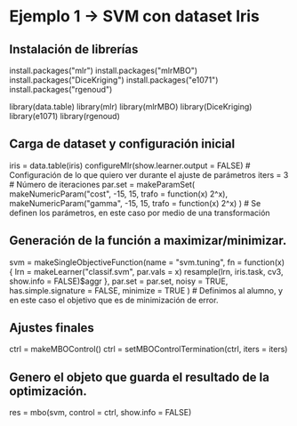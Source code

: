 # Ejemplo 1 -> SVM con dataset Iris

## Instalación de librerías

install.packages("mlr")
install.packages("mlrMBO")
install.packages("DiceKriging")
install.packages("e1071")
install.packages("rgenoud")

library(data.table)
library(mlr)
library(mlrMBO)
library(DiceKriging)
library(e1071)
library(rgenoud)

## Carga de dataset y configuración inicial
iris = data.table(iris)
configureMlr(show.learner.output = FALSE) # Configuración de lo que quiero ver durante el ajuste de parámetros
iters = 3 # Número de iteraciones
par.set = makeParamSet(
  makeNumericParam("cost", -15, 15, trafo = function(x) 2^x),
  makeNumericParam("gamma", -15, 15, trafo = function(x) 2^x)
) # Se definen los parámetros, en este caso por medio de una transformación

## Generación de la función a maximizar/minimizar.
svm = makeSingleObjectiveFunction(name = "svm.tuning",
                                  fn = function(x) {
                                    lrn = makeLearner("classif.svm", par.vals = x)
                                    resample(lrn, iris.task, cv3, show.info = FALSE)$aggr
                                  },
                                  par.set = par.set,
                                  noisy = TRUE,
                                  has.simple.signature = FALSE,
                                  minimize = TRUE
) # Definimos al alumno, y en este caso el objetivo que es de minimización de error.

## Ajustes finales
ctrl = makeMBOControl()
ctrl = setMBOControlTermination(ctrl, iters = iters)

## Genero el objeto que guarda el resultado de la optimización.
res = mbo(svm, control = ctrl, show.info = FALSE)

